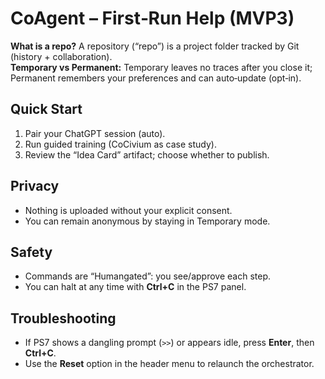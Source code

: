 # CoAgent – First‑Run Help (MVP3)

**What is a repo?** A repository (“repo”) is a project folder tracked by Git (history + collaboration).  
**Temporary vs Permanent:** Temporary leaves no traces after you close it; Permanent remembers your preferences and can auto‑update (opt‑in).

## Quick Start
1. Pair your ChatGPT session (auto).
2. Run guided training (CoCivium as case study).
3. Review the “Idea Card” artifact; choose whether to publish.

## Privacy
- Nothing is uploaded without your explicit consent.
- You can remain anonymous by staying in Temporary mode.

## Safety
- Commands are “Humangated”: you see/approve each step.
- You can halt at any time with **Ctrl+C** in the PS7 panel.

## Troubleshooting
- If PS7 shows a dangling prompt (`>>`) or appears idle, press **Enter**, then **Ctrl+C**.
- Use the **Reset** option in the header menu to relaunch the orchestrator.
